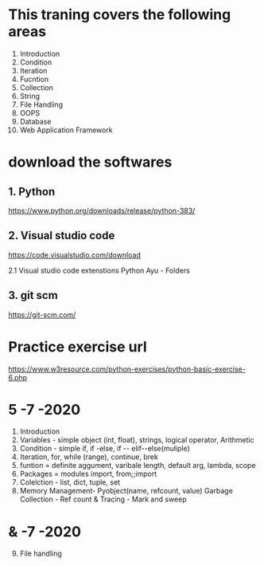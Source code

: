 # This traning covers the following areas

1. Introduction
2. Condition
3. Iteration
4. Fucntion
5. Collection
6. String
7. File Handling
8. OOPS
9. Database
10. Web Application Framework

# download the softwares

## 1. Python
 https://www.python.org/downloads/release/python-383/

## 2. Visual studio code
https://code.visualstudio.com/download

2.1 Visual studio code extenstions
Python
Ayu - Folders

## 3. git scm
https://git-scm.com/

# Practice exercise url
https://www.w3resource.com/python-exercises/python-basic-exercise-6.php

# 5 -7 -2020

1. Introduction
2. Variables - simple object (int, float), strings, logical operator, Arithmetic
3. Condition - simple if, if -else, if -- elif--else(muliple)
4. Iteration, for, while (range), continue, brek
5. funtion = definite aggument, varibale length, default arg, lambda, scope
6. Packages = modules import, from;;import
7. Colelction - list, dict, tuple, set
8. Memory Management- Pyobject(name, refcount, value) Garbage Collection - Ref count & Tracing - Mark and sweep

# & -7 -2020
9. File handling
